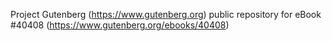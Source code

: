 Project Gutenberg (https://www.gutenberg.org) public repository for eBook #40408 (https://www.gutenberg.org/ebooks/40408)
